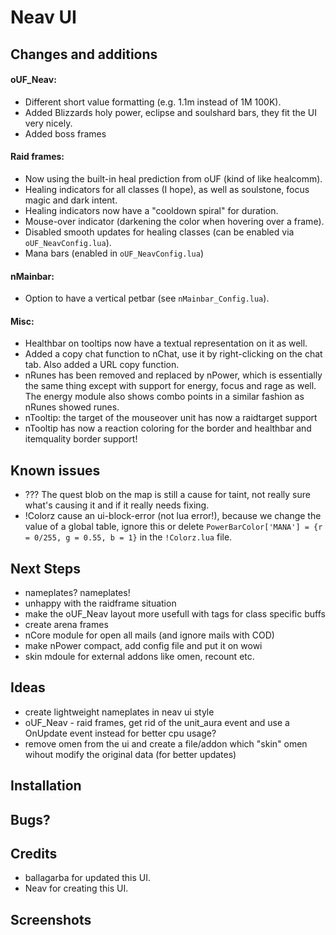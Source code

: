 # Neav UI

## Changes and additions

#### oUF_Neav:

- Different short value formatting (e.g. 1.1m instead of 1M 100K).
- Added Blizzards holy power, eclipse and soulshard bars, they fit the UI very nicely.
- Added boss frames

#### Raid frames:

- Now using the built-in heal prediction from oUF (kind of like healcomm).
- Healing indicators for all classes (I hope), as well as soulstone, focus magic and dark intent.
- Healing indicators now have a "cooldown spiral" for duration.
- Mouse-over indicator (darkening the color when hovering over a frame).
- Disabled smooth updates for healing classes (can be enabled via `oUF_NeavConfig.lua`).
- Mana bars (enabled in `oUF_NeavConfig.lua`)

#### nMainbar:

- Option to have a vertical petbar (see `nMainbar_Config.lua`).

#### Misc:

- Healthbar on tooltips now have a textual representation on it as well.
- Added a copy chat function to nChat, use it by right-clicking on the chat tab. Also added a URL copy function.
- nRunes has been removed and replaced by nPower, which is essentially the same thing except with support for energy, focus and rage as well. The energy module also shows combo points in a similar fashion as nRunes showed runes.
- nTooltip: the target of the mouseover unit has now a raidtarget support
- nTooltip has now a reaction coloring for the border and healthbar and itemquality border support!

## Known issues

- ??? The quest blob on the map is still a cause for taint, not really sure what's causing it and if it really needs fixing.
- !Colorz cause an ui-block-error (not lua error!), because we change the value of a global table, ignore this or delete `PowerBarColor['MANA'] = {r = 0/255, g = 0.55, b = 1}` in the `!Colorz.lua` file.

## Next Steps

- nameplates? nameplates!
- unhappy with the raidframe situation
- make the oUF_Neav layout more usefull with tags for class specific buffs
- create arena frames
- nCore module for open all mails (and ignore mails with COD)
- make nPower compact, add config file and put it on wowi
- skin mdoule for external addons like omen, recount etc.

## Ideas

- create lightweight nameplates in neav ui style 
- oUF_Neav - raid frames, get rid of the unit_aura event and use a OnUpdate event instead for better cpu usage?
- remove omen from the ui and create a file/addon which "skin" omen wihout modify the original data (for better updates)

## Installation

## Bugs?

## Credits
- ballagarba for updated this UI.
- Neav for creating this UI.

## Screenshots
